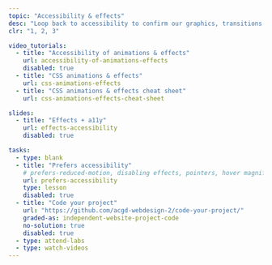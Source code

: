 ```yaml
---
topic: "Accessibility & effects"
desc: "Loop back to accessibility to confirm our graphics, transitions & animations are still compatible with inclusive design."
clr: "1, 2, 3"

video_tutorials:
  - title: "Accessibility of animations & effects"
    url: accessibility-of-animations-effects
    disabled: true
  - title: "CSS animations & effects"
    url: css-animations-effects
  - title: "CSS animations & effects cheat sheet"
    url: css-animations-effects-cheat-sheet

slides:
  - title: "Effects + a11y"
    url: effects-accessibility
    disabled: true

tasks:
  - type: blank
  - title: "Prefers accessibility"
    # prefers-reduced-motion, disabling effects, pointers, hover magnification problems, etc.
    url: prefers-accessibility
    type: lesson
    disabled: true
  - title: "Code your project"
    url: "https://github.com/acgd-webdesign-2/code-your-project/"
    graded-as: independent-website-project-code
    no-solution: true
    disabled: true
  - type: attend-labs
  - type: watch-videos
---
```

